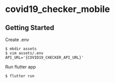 # covid19_checker_mobile

## Getting Started

Create .env

```
$ mkdir assets
$ vim assets/.env
API_URL='{COVID19_CHECKER_API_URL}'
```

Run flutter app

```
$ flutter run
```
